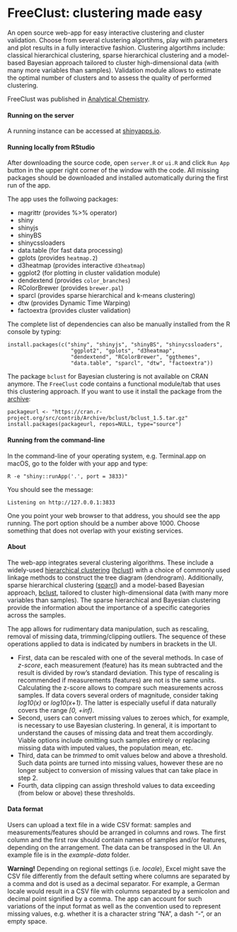 # FreeClust: clustering made easy

An open source web-app for easy interactive clustering and cluster validation. Choose from several clustering algortihms, play with parameters and plot results in a fully interactive fashion. Clustering algortihms include: classical hierarchical clustering, sparse hierarchical clustering and a model-based Bayesian approach tailored to cluster high-dimensional data (with many more variables than samples). Validation module allows to estimate the optimal number of clusters and to assess the quality of performed clustering.

FreeClust was published in [Analytical Chemistry](https://pubs.acs.org/doi/abs/10.1021/acs.analchem.7b02221).

#### Running on the server

A running instance can be accessed at [shinyapps.io](https://macdobry.shinyapps.io/free-clust/).

#### Running locally from RStudio

After downloading the source code, open `server.R` or `ui.R` and click `Run App` button in the upper right corner of the window with the code. All missing packages should be downloaded and installed automatically during the first run of the app.

The app uses the follwoing packages:

- magrittr (provides %>% operator)
- shiny
- shinyjs
- shinyBS
- shinycssloaders
- data.table (for fast data processing)
- gplots (provides `heatmap.2`)
- d3heatmap (provides interactive `d3heatmap`)
- ggplot2 (for plotting in cluster validation module)
- dendextend (provides `color_branches`)
- RColorBrewer (provides `brewer.pal`)
- sparcl (provides sparse hierarchical and k-means clustering)
- dtw (provides Dynamic Time Warping)
- factoextra (provides cluster validation)

The complete list of dependencies can also be manually installed from the R console by typing:
```
install.packages(c("shiny", "shinyjs", "shinyBS", "shinycssloaders",
					"ggplot2", "gplots", "d3heatmap",
					"dendextend", "RColorBrewer", "ggthemes",
					"data.table", "sparcl", "dtw", "factoextra")) 
```

The package `bclust` for Bayesian clustering is not available on CRAN anymore. The `FreeClust` code contains a functional module/tab that uses this clustering approach. If you want to use it install the package from the [archive](https://cran.r-project.org/src/contrib/Archive/bclust/):

```
packageurl <- "https://cran.r-project.org/src/contrib/Archive/bclust/bclust_1.5.tar.gz"
install.packages(packageurl, repos=NULL, type="source")
```

#### Running from the command-line

In the command-line of your operating system, e.g. Terminal.app on macOS, go to the folder with your app and type:

```
R -e "shiny::runApp('.', port = 3833)"
```

You should see the message:

```
Listening on http://127.0.0.1:3833
```

One you point your web browser to that address, you should see the app running. The port option should be a number above 1000. Choose something that does not overlap with your existing services.


#### About

The web-app integrates several clustering algorithms. These include a widely-used [hierarchical clustering](https://en.wikipedia.org/wiki/Hierarchical_clustering) ([hclust](https://stat.ethz.ch/R-manual/R-devel/library/stats/html/hclust.html)) with a choice of commonly used linkage methods to construct the tree diagram (dendrogram). Additionally, sparse hierarchical clustering ([sparcl](https://cran.r-project.org/web/packages/sparcl/)) and a model-based Bayesian approach, [bclust](https://cran.r-project.org/web/packages/bclust/index.html), tailored to cluster high-dimensional data (with many more variables than samples). The sparse hierarchical and Bayesian clustering provide the information about the importance of a specific categories across the samples.

The app allows for rudimentary data manipulation, such as rescaling, removal of missing data, trimming/clipping outliers. The sequence of these operations applied to data is indicated by numbers in brackets in the UI. 

   - First, data can be rescaled with one of the several methods. In case of *z-score*, each measurement (feature) has its mean subtracted and the result is divided by row’s standard deviation. This type of rescaling is recommended if measurements (features) are not is the same units. Calculating the z-score allows to compare such measurements across samples. If data covers several orders of magnitude, consider taking *log10(x)* or *log10(x+1)*. The latter is especially useful if data naturally covers the range *[0, +inf)*. 
   - Second, users can convert missing values to zeroes which, for example, is necessary to use Bayesian clustering. In general, it is important to understand the causes of missing data and treat them accordingly. Viable options include omitting such samples entirely or replacing missing data with imputed values, the population mean, etc. 
   - Third, data can be *trimmed* to omit values below and above a threshold. Such data points are turned into missing values, however these are no longer subject to conversion of missing values that can take place in step 2. 
   - Fourth, data clipping can assign threshold values to data exceeding (from below or above) these thresholds. 

#### Data format

Users can upload a text file in a wide CSV format: samples and measurements/features should be arranged in columns and rows. The first column and the first row should contain names of samples and/or features, depending on the arrangement. The data can be transposed in the UI. An example file is in the *example-data* folder.

**Warning!** Depending on regional settings (i.e. *locale*), Excel might save the CSV file differently from the default setting where columns are separated by a comma and dot is used as a decimal separator. For example, a German locale would result in a CSV file with columns separated by a semicolon and decimal point signified by a comma. The app can account for such variations of the input format as well as the convention used to represent missing values, e.g. whether it is a character string “NA”, a dash “-“, or an empty space.